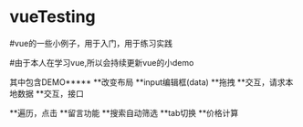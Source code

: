 # vueTesting
#vue的一些小例子，用于入门，用于练习实践

#由于本人在学习vue,所以会持续更新vue的小demo


其中包含DEMO*****
**改变布局
**input编辑框(data)
**拖拽
**交互，请求本地数据
**交互，接口

**遍历，点击
**留言功能
**搜索自动筛选
**tab切换
**价格计算
